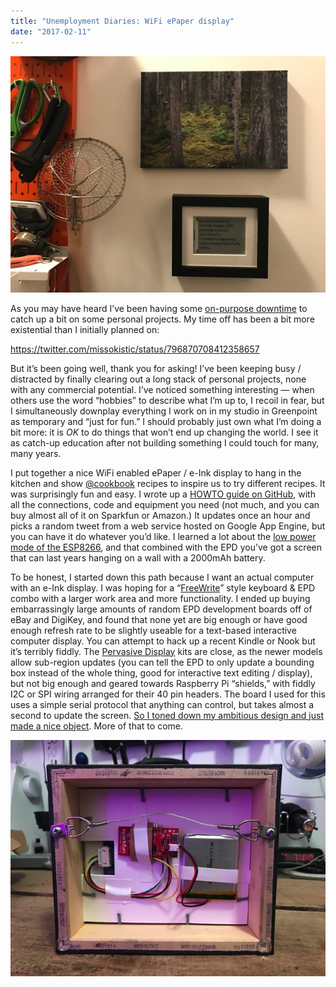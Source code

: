 ```yaml
---
title: "Unemployment Diaries: WiFi ePaper display"
date: "2017-02-11"
---
```


![IMG 2110](/images/img_2110.jpg "IMG_2110.JPG")

As you may have heard I’ve been having some [on-purpose downtime](https://notes.variogr.am/2016/11/16/leaving-spotify-the-echo-nest/) to catch up a bit on some personal projects. My time off has been a bit more existential than I initially planned on:

https://twitter.com/missokistic/status/796870708412358657

But it’s been going well, thank you for asking! I’ve been keeping busy / distracted by finally clearing out a long stack of personal projects, none with any commercial potential. I’ve noticed something interesting — when others use the word “hobbies” to describe what I’m up to, I recoil in fear, but I simultaneously downplay everything I work on in my studio in Greenpoint as temporary and “just for fun.” I should probably just own what I’m doing a bit more: it is _OK_ to do things that won’t end up changing the world. I see it as catch-up education after not building something I could touch for many, many years. 

I put together a nice WiFi enabled ePaper / e-Ink display to hang in the kitchen and show [@cookbook](https://twitter.com/cookbook?ref_src=twsrc%5Egoogle%7Ctwcamp%5Eserp%7Ctwgr%5Eauthor) recipes to inspire us to try different recipes. It was surprisingly fun and easy. I wrote up a [HOWTO guide on GitHub](https://github.com/bwhitman/paper-display), with all the connections, code and equipment you need (not much, and you can buy almost all of it on Sparkfun or Amazon.) It updates once an hour and picks a random tweet from a web service hosted on Google App Engine, but you can have it do whatever you’d like. I learned a lot about the [low power mode of the ESP8266](https://openhomeautomation.net/esp8266-battery/), and that combined with the EPD you’ve got a screen that can last years hanging on a wall with a 2000mAh battery. 

To be honest, I started down this path because I want an actual computer with an e-Ink display. I was hoping for a “[FreeWrite](https://getfreewrite.com/)” style keyboard & EPD combo with a larger work area and more functionality. I ended up buying embarrassingly large amounts of random EPD development boards off of eBay and DigiKey, and found that none yet are big enough or have good enough refresh rate to be slightly useable for a text-based interactive computer display. You can attempt to hack up a recent Kindle or Nook but it’s terribly fiddly. The [Pervasive Display](http://www.pervasivedisplays.com/kits) kits are close, as the newer models allow sub-region updates (you can tell the EPD to only update a bounding box instead of the whole thing, good for interactive text editing / display), but not big enough and geared towards Raspberry Pi “shields,” with fiddly I2C or SPI wiring arranged for their 40 pin headers. The board I used for this uses a simple serial protocol that anything can control, but takes almost a second to update the screen. [So I toned down my ambitious design and just made a nice object](https://github.com/bwhitman/paper-display). More of that to come.

![IMG 2104](/images/img_2104.jpg "IMG_2104.JPG")
